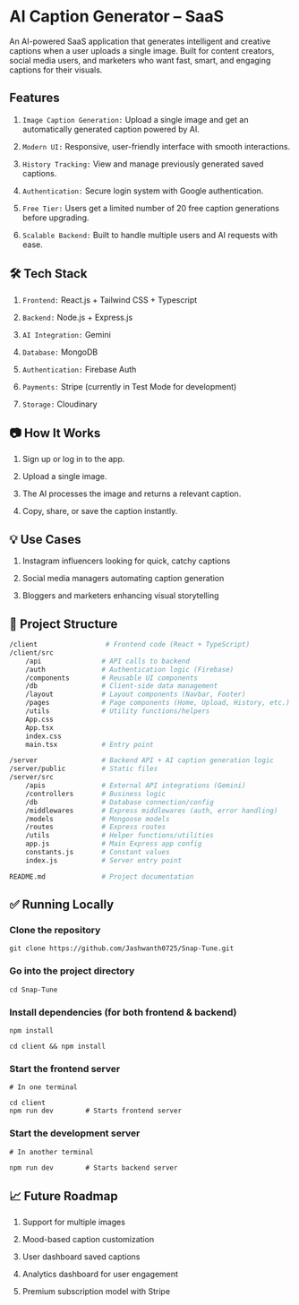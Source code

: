 # AI Caption Generator – SaaS

An AI-powered SaaS application that generates intelligent and creative captions when a user uploads a single image. Built for content creators, social media users, and marketers who want fast, smart, and engaging captions for their visuals.

## Features

1. ```Image Caption Generation:``` Upload a single image and get an automatically generated caption powered by AI.

2. ```Modern UI:``` Responsive, user-friendly interface with smooth interactions.

3. ```History Tracking:``` View and manage previously generated saved captions.

4. ```Authentication:``` Secure login system with Google authentication.

5. ```Free Tier:``` Users get a limited number of 20 free caption generations before upgrading.

6. ```Scalable Backend:``` Built to handle multiple users and AI requests with ease.

## 🛠️ Tech Stack
1. `Frontend:` React.js + Tailwind CSS + Typescript

2. `Backend:` Node.js + Express.js

3. `AI Integration:` Gemini

4. `Database:` MongoDB

5. `Authentication:` Firebase Auth

6. `Payments:` Stripe (currently in Test Mode for development)


7. `Storage:` Cloudinary

## 📷 How It Works
1. Sign up or log in to the app.

2. Upload a single image.

3. The AI processes the image and returns a relevant caption.

4. Copy, share, or save the caption instantly.

## 💡 Use Cases
1. Instagram influencers looking for quick, catchy captions

2. Social media managers automating caption generation

3. Bloggers and marketers enhancing visual storytelling

## 📁 Project Structure
```bash
/client                 # Frontend code (React + TypeScript)
/client/src
    /api               # API calls to backend
    /auth              # Authentication logic (Firebase)
    /components        # Reusable UI components
    /db                # Client-side data management
    /layout            # Layout components (Navbar, Footer)
    /pages             # Page components (Home, Upload, History, etc.)
    /utils             # Utility functions/helpers
    App.css
    App.tsx
    index.css
    main.tsx           # Entry point

/server                # Backend API + AI caption generation logic
/server/public         # Static files
/server/src
    /apis              # External API integrations (Gemini)
    /controllers       # Business logic
    /db                # Database connection/config
    /middlewares       # Express middlewares (auth, error handling)
    /models            # Mongoose models
    /routes            # Express routes
    /utils             # Helper functions/utilities
    app.js             # Main Express app config
    constants.js       # Constant values
    index.js           # Server entry point

README.md              # Project documentation

```

## ✅ Running Locally

### Clone the repository
```
git clone https://github.com/Jashwanth0725/Snap-Tune.git
```

### Go into the project directory
```
cd Snap-Tune
```

### Install dependencies (for both frontend & backend)
```
npm install

cd client && npm install
```

### Start the frontend server
```
# In one terminal

cd client
npm run dev        # Starts frontend server
```

### Start the development server
```
# In another terminal

npm run dev        # Starts backend server
```
## 📈 Future Roadmap
 1. Support for multiple images

2. Mood-based caption customization

 3. User dashboard saved captions

 4. Analytics dashboard for user engagement

 5. Premium subscription model with Stripe
